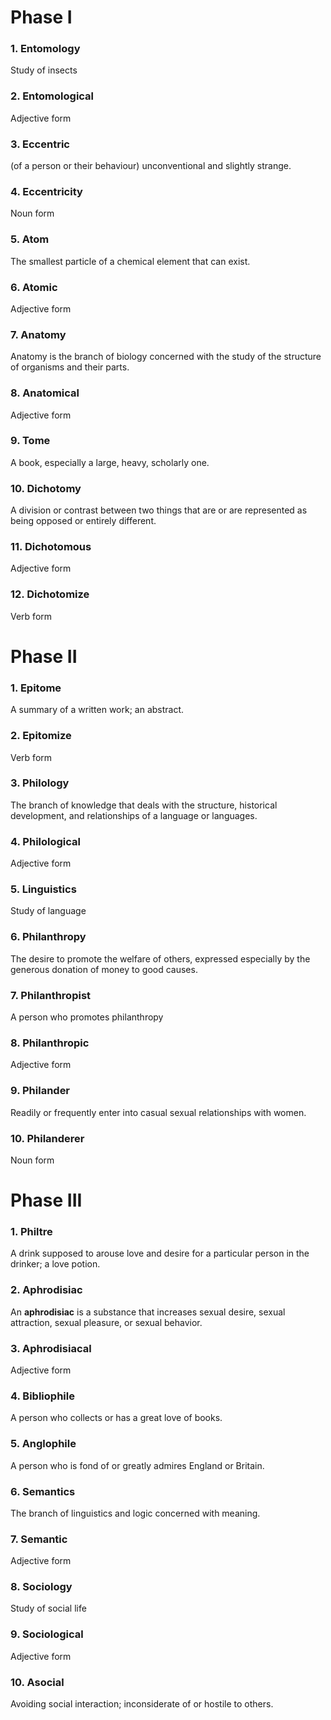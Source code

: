 # Phase I

### 1. Entomology

Study of insects

### 2. Entomological

Adjective form

### 3. Eccentric

(of a person or their behaviour) unconventional and slightly strange.

### 4. Eccentricity

Noun form

### 5. Atom

The smallest particle of a chemical element that can exist.

### 6. Atomic

Adjective form

### 7. Anatomy

Anatomy is the branch of biology concerned with the study of the structure of organisms and their parts.

### 8. Anatomical

Adjective form

### 9. Tome

A book, especially a large, heavy, scholarly one.

### 10. Dichotomy

A division or contrast between two things that are or are represented as being opposed or entirely different.

### 11. Dichotomous

Adjective form

### 12. Dichotomize

Verb form

# Phase II

### 1. Epitome

A summary of a written work; an abstract.

### 2. Epitomize

Verb form

### 3. Philology

The branch of knowledge that deals with the structure, historical development, and relationships of a language or languages.

### 4. Philological

Adjective form

### 5. Linguistics

Study of language

### 6. Philanthropy

The desire to promote the welfare of others, expressed especially by the generous donation of money to good causes.

### 7. Philanthropist

A person who promotes philanthropy

### 8. Philanthropic

Adjective form

### 9. Philander

Readily or frequently enter into casual sexual relationships with women.

### 10. Philanderer

Noun form

# Phase III

### 1. Philtre

A drink supposed to arouse love and desire for a particular person in the drinker; a love potion.

### 2. Aphrodisiac

An **aphrodisiac** is a substance that increases sexual desire, sexual attraction, sexual pleasure, or sexual behavior.

### 3. Aphrodisiacal

Adjective form

### 4. Bibliophile

A person who collects or has a great love of books.

### 5. Anglophile

A person who is fond of or greatly admires England or Britain.

### 6. Semantics

The branch of linguistics and logic concerned with meaning.

### 7. Semantic

Adjective form

### 8. Sociology

Study of social life

### 9. Sociological

Adjective form

### 10. Asocial

Avoiding social interaction; inconsiderate of or hostile to others.
